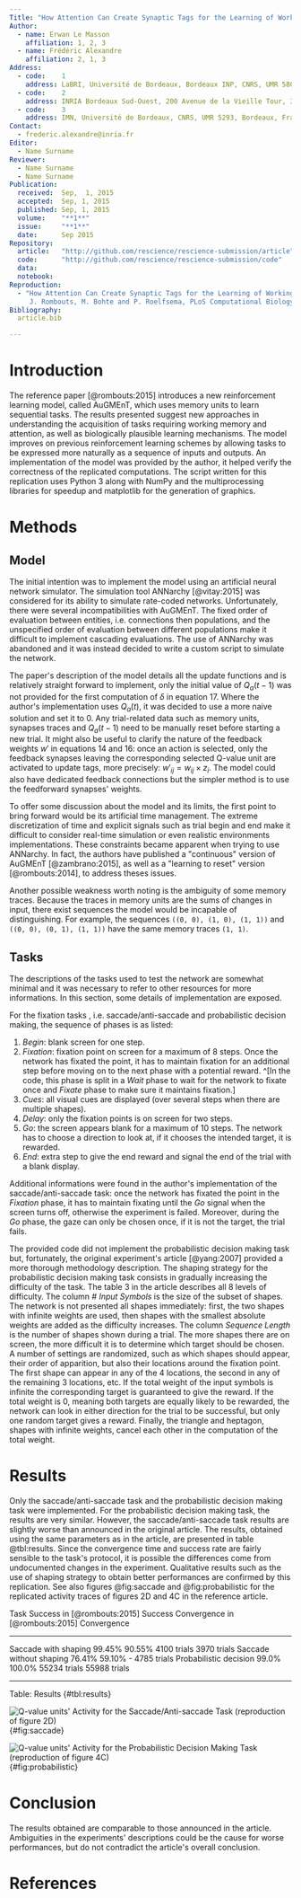 ```yaml
---
Title: "How Attention Can Create Synaptic Tags for the Learning of Working Memories in Sequential Tasks"
Author:
  - name: Erwan Le Masson
    affiliation: 1, 2, 3
  - name: Frédéric Alexandre
    affiliation: 2, 1, 3
Address:
  - code:    1
    address: LaBRI, Université de Bordeaux, Bordeaux INP, CNRS, UMR 5800, Talence, France
  - code:    2
    address: INRIA Bordeaux Sud-Ouest, 200 Avenue de la Vieille Tour, 33405 Talence, France
  - code:    3
    address: IMN, Université de Bordeaux, CNRS, UMR 5293, Bordeaux, France
Contact:
  - frederic.alexandre@inria.fr
Editor:
  - Name Surname
Reviewer:
  - Name Surname
  - Name Surname
Publication:
  received:  Sep,  1, 2015
  accepted:  Sep, 1, 2015
  published: Sep, 1, 2015
  volume:    "**1**"
  issue:     "**1**"
  date:      Sep 2015
Repository:
  article:   "http://github.com/rescience/rescience-submission/article"
  code:      "http://github.com/rescience/rescience-submission/code"
  data:      
  notebook:  
Reproduction:
  - "How Attention Can Create Synaptic Tags for the Learning of Working Memories in Sequential Tasks,
     J. Rombouts, M. Bohte and P. Roelfsema, PLoS Computational Biology 11.3, e1004060. DOI: 10.1371/journal.pcbi.1004060"
Bibliography:
  article.bib

---
```


# Introduction

The reference paper [@rombouts:2015] introduces a new reinforcement learning model, called AuGMEnT, which uses memory
units to learn sequential tasks. The results presented suggest new approaches in understanding the acquisition of
tasks requiring working memory and attention, as well as biologically plausible learning mechanisms. The model improves on
previous reinforcement learning schemes by allowing tasks to be expressed more naturally as a sequence of inputs and outputs.
An implementation of the model was provided by the author, it helped verify the correctness of the replicated computations.
The script written for this replication uses Python 3 along with NumPy and the multiprocessing libraries for speedup
and matplotlib for the generation of graphics.


# Methods

## Model

The initial intention was to implement the model using an artificial neural network
simulator. The simulation tool ANNarchy [@vitay:2015] was considered for its ability to simulate rate-coded
networks. Unfortunately, there were several incompatibilities with AuGMEnT. The fixed order of evaluation between entities,
i.e. connections then populations, and the unspecified order of evaluation between different populations make it difficult to implement
cascading evaluations. The use of ANNarchy was abandoned and it was instead decided to write a custom script to simulate the network.

The paper's description of the model details all the update functions and is relatively straight forward to
implement, only the initial value of $Q_{a}(t-1)$ was not provided for the first computation of $\delta$ in equation 17.
Where the author's implementation uses $Q_{a}(t)$, it was decided to use a more naive solution and set it to 0. Any trial-related data
such as memory units, synapses traces and $Q_{a}(t-1)$ need to be manually reset before starting a new trial.
It might also be useful to clarify the nature of the feedback weights $w'$ in equations 14 and 16: once an action is selected,
only the feedback synapses leaving the corresponding selected Q-value unit are activated to update tags,
more precisely: $w'_{ij} = w_{ij} \times z_{i}$. The model could also have dedicated feedback connections but the simpler method is to
use the feedforward synapses' weights.

To offer some discussion about the model and its limits, the first point to bring forward would be its artificial time management.
The extreme discretization of time and explicit signals such as trial begin and end make it difficult to consider real-time simulation
or even realistic environments implementations. These constraints became apparent when trying to use ANNarchy.
In fact, the authors have published a "continuous" version of AuGMEnT [@zambrano:2015], as well as a "learning to reset" version [@rombouts:2014],
to address theses issues.

Another possible weakness worth noting is the ambiguity of some memory traces. Because the traces in memory units are the sums of
changes in input, there exist sequences the model would be incapable of distinguishing.
For example, the sequences `((0, 0), (1, 0), (1, 1))` and `((0, 0), (0, 1), (1, 1))` have the same memory traces `(1, 1)`.

## Tasks

The descriptions of the tasks used to test the network are somewhat minimal and it was necessary
to refer to other resources for more informations. In this section, some details of implementation are exposed.

For the fixation tasks , i.e. saccade/anti-saccade and probabilistic decision making, the sequence of phases is as listed:

1. *Begin*: blank screen for one step.
2. *Fixation*: fixation point on screen for a maximum of 8 steps.
Once the network has fixated the point, it has to maintain fixation for an additional step before moving on to the next phase with a potential reward.
^[In the code, this phase is split in a *Wait* phase to wait for the network to fixate once and *Fixate* phase to make sure it maintains fixation.]
3. *Cues*: all visual cues are displayed (over several steps when there are multiple shapes).
4. *Delay*: only the fixation points is on screen for two steps.
5. *Go*: the screen appears blank for a maximum of 10 steps. The network has to choose a direction to look at, if it chooses the intended target, it is rewarded.
6. *End*: extra step to give the end reward and signal the end of the trial with a blank display.

Additional informations were found in the author's implementation of the saccade/anti-saccade task:
once the network has fixated the point in the *Fixation* phase, it has to maintain fixating until the *Go* signal when the screen turns off,
otherwise the experiment is failed. Moreover, during the *Go* phase, the gaze can only be chosen once, if it is not the target, the trial fails.

The provided code did not implement the probabilistic decision making task but, fortunately, the original experiment's article [@yang:2007]
provided a more thorough methodology description.
The shaping strategy for the probabilistic decision making task consists in gradually increasing the difficulty
of the task. The table 3 in the article describes all 8 levels of difficulty. The column *# Input Symbols* is
the size of the subset of shapes. The network is not presented all shapes immediately:
first, the two shapes with infinite weights are used, then shapes with the smallest absolute weights are added as the difficulty increases.
The column *Sequence Length* is the number of shapes shown during a trial. The more shapes there are on screen, the more difficult
it is to determine which target should be chosen.
A number of settings are randomized, such as which shapes should appear, their order of apparition, but also their locations around
the fixation point. The first shape can appear in any of the 4 locations, the second in any of the remaining 3 locations, etc.
If the total weight of the input symbols is infinite the corresponding target is guaranteed to give the reward.
If the total weight is 0, meaning both targets are equally likely to be rewarded, the network can look in either
direction for the trial to be successful, but only one random target gives a reward.
Finally, the triangle and heptagon, shapes with infinite weights, cancel each other in the computation of the total weight.


# Results

Only the saccade/anti-saccade task and the probabilistic decision making task were implemented.
For the probabilistic decision making task, the results are very similar. However, the saccade/anti-saccade task results
are slightly worse than announced in the original article. The results, obtained using the same parameters as in the article,
are presented in table @tbl:results. Since the convergence time and success rate are fairly sensible to the task's protocol,
it is possible the differences come from undocumented changes in the experiment.
Qualitative results such as the use of shaping strategy to obtain better performances are confirmed by this replication.
See also figures @fig:saccade and @fig:probabilistic for the replicated activity traces of figures 2D and 4C in the reference article.

Task                     Success in [@rombouts:2015]   Success   Convergence in [@rombouts:2015]   Convergence
----------------------- ----------------------------- --------- --------------------------------- -------------
Saccade with shaping               99.45%               90.55%             4100 trials             3970 trials
Saccade without shaping            76.41%               59.10%                 -                   4785 trials
Probabilistic decision             99.0%                100.0%             55234 trials            55988 trials
----------------------- ----------------------------- --------- --------------------------------- --------------

Table: Results {#tbl:results}

![Q-value units' Activity for the Saccade/Anti-saccade Task (reproduction of figure 2D)](figure_saccade.png){#fig:saccade}

![Q-value units' Activity for the Probabilistic Decision Making Task (reproduction of figure 4C)](figure_probabilistic.png){#fig:probabilistic}


# Conclusion

The results obtained are comparable to those announced in the article. Ambiguities in the
experiments' descriptions could be the cause for worse performances, but do not contradict the
article's overall conclusion.


# References
